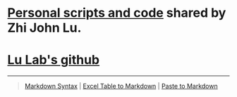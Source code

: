 
# [Personal scripts and code](https://github.com/urluzhi/PI) shared by Zhi John Lu.
# [Lu Lab's github](https://lulab.github.io)



---

> [Markdown Syntax](https://github.com/adam-p/markdown-here/wiki/Markdown-Cheatsheet)
> | [Excel Table to Markdown](https://www.tablesgenerator.com/markdown_tables)
> | [Paste to Markdown](https://euangoddard.github.io/clipboard2markdown/)
